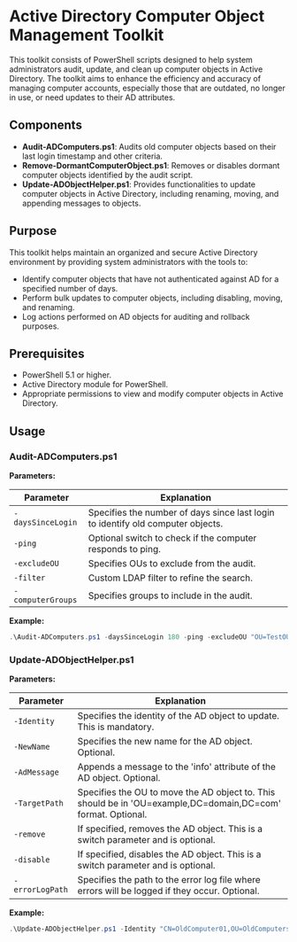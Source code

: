 # Active Directory Computer Object Management Toolkit

This toolkit consists of PowerShell scripts designed to help system administrators audit, update, and clean up computer objects in Active Directory. The toolkit aims to enhance the efficiency and accuracy of managing computer accounts, especially those that are outdated, no longer in use, or need updates to their AD attributes.

## Components

- **Audit-ADComputers.ps1**: Audits old computer objects based on their last login timestamp and other criteria.
- **Remove-DormantComputerObject.ps1**: Removes or disables dormant computer objects identified by the audit script.
- **Update-ADObjectHelper.ps1**: Provides functionalities to update computer objects in Active Directory, including renaming, moving, and appending messages to objects.

## Purpose

This toolkit helps maintain an organized and secure Active Directory environment by providing system administrators with the tools to:

- Identify computer objects that have not authenticated against AD for a specified number of days.
- Perform bulk updates to computer objects, including disabling, moving, and renaming.
- Log actions performed on AD objects for auditing and rollback purposes.

## Prerequisites

- PowerShell 5.1 or higher.
- Active Directory module for PowerShell.
- Appropriate permissions to view and modify computer objects in Active Directory.

## Usage

### Audit-ADComputers.ps1

**Parameters:**

Parameter | Explanation
--------- | -----------
`-daysSinceLogin` | Specifies the number of days since last login to identify old computer objects.
`-ping` | Optional switch to check if the computer responds to ping.
`-excludeOU` | Specifies OUs to exclude from the audit.
`-filter` | Custom LDAP filter to refine the search.
`-computerGroups` | Specifies groups to include in the audit.

**Example:**

```powershell
.\Audit-ADComputers.ps1 -daysSinceLogin 180 -ping -excludeOU "OU=TestOU,DC=example,DC=com"
```

### Update-ADObjectHelper.ps1

**Parameters:**

Parameter | Explanation
--------- | -----------
`-Identity` | Specifies the identity of the AD object to update. This is mandatory.
`-NewName` | Specifies the new name for the AD object. Optional.
`-AdMessage` | Appends a message to the 'info' attribute of the AD object. Optional.
`-TargetPath` | Specifies the OU to move the AD object to. This should be in 'OU=example,DC=domain,DC=com' format. Optional.
`-remove` | If specified, removes the AD object. This is a switch parameter and is optional.
`-disable` | If specified, disables the AD object. This is a switch parameter and is optional.
`-errorLogPath` | Specifies the path to the error log file where errors will be logged if they occur. Optional.

**Example:**

```powershell
.\Update-ADObjectHelper.ps1 -Identity "CN=OldComputer01,OU=OldComputers,DC=example,DC=com" -NewName "NewComputer01" -TargetPath "OU=Computers,DC=example,DC=com" -AdMessage "Moved to new OU" -errorLogPath "C:\Logs\UpdateErrors.log"

